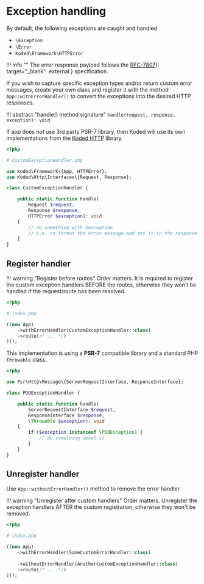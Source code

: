 Exception handling
==================

By default, the following exceptions are caught and handled

 - `\Exception`
 - `\Error`
 - `Koded\Framework\HTTPError`

!!! info ""
    The error response payload follows the [RFC-7807][rfc-7807]{: target="_blank" .external } specification.

If you wish to capture specific exception types and/or return custom 
error messages, create your own class and register it with the method 
`App::withErrorHandler()` to convert the exceptions into the desired HTTP responses.

!!! abstract "handle() method signature"
    `handle(request, response, exception): void`

If app does not use 3rd party PSR-7 library, then Koded will use its 
own implementations from the [Koded HTTP][koded-http] library.

```php
<?php

# CustomExceptionHandler.php

use Koded\Framework\{App, HTTPError};
use Koded\Http\Interfaces\{Request, Response};

class CustomExceptionHandler {

    public static function handle(
        Request $request,
        Response $response,
        HTTPError $exception): void
    {
        // do something with $exception
        // i.e. re-format the error message and set it in the response
    }
}
```

Register handler
----------------

!!! warning "Register before routes"
    Order matters. It is required to register the custom 
    exception handlers BEFORE the routes, otherwise they 
    won't be handled if the request/route has been resolved.

```php  hl_lines="6"
<?php

# index.php

((new App)
    ->withErrorHandler(CustomExceptionHandler::class)
    ->route(/* ... */)
)();
```

This implementation is using a  **PSR-7** compatible 
library and a standard PHP `Throwable` class.

```php
<?php

use Psr\Http\Message\{ServerRequestInterface, ResponseInterface};

class PDOExceptionHandler {

    public static function handle(
        ServerRequestInterface $request,
        ResponseInterface $response,
        \Throwable $exception): void
    {
        if ($exception instanceof \PDOException) {
            // do something about it
        }
    }
}
```

Unregister handler
------------------

Use `App::withoutErrorHandler()` method to remove the error handler.

!!! warning "Unregister after custom handlers"
Order matters. Unregister the exception handlers AFTER
the custom registration, otherwise they won't be removed.

```php  hl_lines="8"
<?php

# index.php

((new App)
    ->withErrorHandler(SomeCustomErrorHandler::class)
    
    ->withoutErrorHandler(AnotherCustomExceptionHandler::class)
    ->route(/* ... */)
)();
```


[rfc-7807]: https://tools.ietf.org/html/rfc7807
[koded-http]: https://github.com/kodedphp/http
